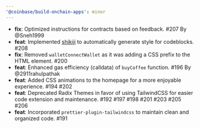 ```yaml
---
'@coinbase/build-onchain-apps': minor
---
```


- **fix**: Optimized instructions for contracts based on feedback. #207 By @Sneh1999
- **feat**: Implemented [shikiji](https://shikiji.netlify.app/) to automatically generate style for codeblocks. #208
- **fix**: Removed `walletConnectWallet` as it was adding a CSS prefix to the HTML element. #200
- **feat**: Enhanced gas efficiency (calldata) of `buyCoffee` function. #196 By @2911rahulpathak
- **feat**: Added CSS animations to the homepage for a more enjoyable experience. #194 #202
- **feat**: Deprecated Radix Themes in favor of using TailwindCSS for easier code extension and maintenance. #192 #197 #198 #201 #203 #205 #206
- **feat**: Incorporated `prettier-plugin-tailwindcss` to maintain clean and organized code. #191
